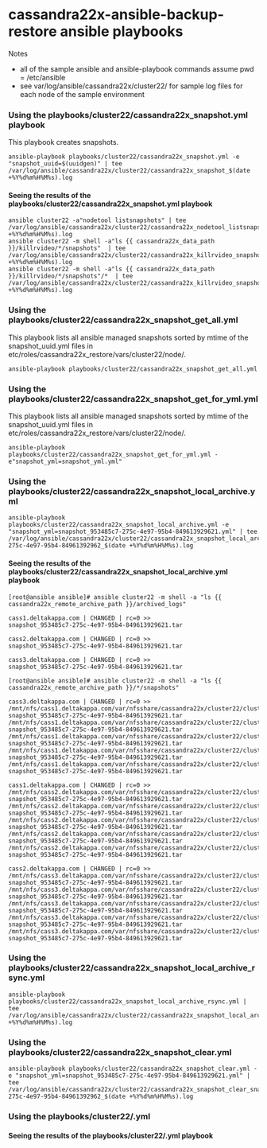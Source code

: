 # cassandra22x-ansible-backup-restore ansible playbooks 
Notes 
- all of the sample ansible and ansible-playbook commands assume pwd = /etc/ansible
- see var/log/ansible/cassandra22x/cluster22/ for sample log files for each node of the sample environment
### Using the playbooks/cluster22/cassandra22x_snapshot.yml playbook
This playbook creates snapshots.
```
ansible-playbook playbooks/cluster22/cassandra22x_snapshot.yml -e "snapshot_uuid=$(uuidgen)" | tee /var/log/ansible/cassandra22x/cluster22/cassandra22x_snapshot_$(date +%Y%d%m%H%M%s).log
```
#### Seeing the results of the playbooks/cluster22/cassandra22x_snapshot.yml playbook
```
ansible cluster22 -a"nodetool listsnapshots" | tee /var/log/ansible/cassandra22x/cluster22/cassandra22x_nodetool_listsnapshots_$(date +%Y%d%m%H%M%s).log
ansible cluster22 -m shell -a"ls {{ cassandra22x_data_path }}/killrvideo/*/snapshots"  | tee /var/log/ansible/cassandra22x/cluster22/cassandra22x_killrvideo_snapshot_ls__$(date +%Y%d%m%H%M%s).log
ansible cluster22 -m shell -a"ls {{ cassandra22x_data_path }}/killrvideo/*/snapshots"/*  | tee /var/log/ansible/cassandra22x/cluster22/cassandra22x_killrvideo_snapshot_contents_ls__$(date +%Y%d%m%H%M%s).log
```
### Using the playbooks/cluster22/cassandra22x_snapshot_get_all.yml
This playbook lists all ansible managed snapshots sorted by mtime of the snapshot_uuid.yml files in etc/roles/cassandra22x_restore/vars/cluster22/node/.
```
ansible-playbook playbooks/cluster22/cassandra22x_snapshot_get_all.yml
```
### Using the playbooks/cluster22/cassandra22x_snapshot_get_for_yml.yml
This playbook lists all ansible managed snapshots sorted by mtime of the snapshot_uuid.yml files in etc/roles/cassandra22x_restore/vars/cluster22/node/.
```
ansible-playbook playbooks/cluster22/cassandra22x_snapshot_get_for_yml.yml -e"snapshot_yml=snapshot_yml.yml"
```
### Using the playbooks/cluster22/cassandra22x_snapshot_local_archive.yml
```
ansible-playbook playbooks/cluster22/cassandra22x_snapshot_local_archive.yml -e "snapshot_yml=snapshot_953485c7-275c-4e97-95b4-849613929621.yml" | tee /var/log/ansible/cassandra22x/cluster22/cassandra22x_snapshot_local_archive_snapshot_953485c7-275c-4e97-95b4-84961392962_$(date +%Y%d%m%H%M%s).log
```
#### Seeing the results of the playbooks/cluster22/cassandra22x_snapshot_local_archive.yml playbook
```
[root@ansible ansible]# ansible cluster22 -m shell -a "ls {{ cassandra22x_remote_archive_path }}/archived_logs"

cass1.deltakappa.com | CHANGED | rc=0 >>
snapshot_953485c7-275c-4e97-95b4-849613929621.tar

cass2.deltakappa.com | CHANGED | rc=0 >>
snapshot_953485c7-275c-4e97-95b4-849613929621.tar

cass3.deltakappa.com | CHANGED | rc=0 >>
snapshot_953485c7-275c-4e97-95b4-849613929621.tar

[root@ansible ansible]# ansible cluster22 -m shell -a "ls {{ cassandra22x_remote_archive_path }}/*/snapshots"

cass3.deltakappa.com | CHANGED | rc=0 >>
/mnt/nfs/cass1.deltakappa.com/var/nfsshare/cassandra22x/cluster22/cluster22/cass3.deltakappa.com/var/lib/cassandra/archive/killrvideo/snapshots:
snapshot_953485c7-275c-4e97-95b4-849613929621.tar
/mnt/nfs/cass1.deltakappa.com/var/nfsshare/cassandra22x/cluster22/cluster22/cass3.deltakappa.com/var/lib/cassandra/archive/system_auth/snapshots:
snapshot_953485c7-275c-4e97-95b4-849613929621.tar
/mnt/nfs/cass1.deltakappa.com/var/nfsshare/cassandra22x/cluster22/cluster22/cass3.deltakappa.com/var/lib/cassandra/archive/system_distributed/snapshots:
snapshot_953485c7-275c-4e97-95b4-849613929621.tar
/mnt/nfs/cass1.deltakappa.com/var/nfsshare/cassandra22x/cluster22/cluster22/cass3.deltakappa.com/var/lib/cassandra/archive/system/snapshots:
snapshot_953485c7-275c-4e97-95b4-849613929621.tar
/mnt/nfs/cass1.deltakappa.com/var/nfsshare/cassandra22x/cluster22/cluster22/cass3.deltakappa.com/var/lib/cassandra/archive/system_traces/snapshots:
snapshot_953485c7-275c-4e97-95b4-849613929621.tar

cass1.deltakappa.com | CHANGED | rc=0 >>
/mnt/nfs/cass2.deltakappa.com/var/nfsshare/cassandra22x/cluster22/cluster22/cass1.deltakappa.com/var/lib/cassandra/archive/killrvideo/snapshots:
snapshot_953485c7-275c-4e97-95b4-849613929621.tar
/mnt/nfs/cass2.deltakappa.com/var/nfsshare/cassandra22x/cluster22/cluster22/cass1.deltakappa.com/var/lib/cassandra/archive/system_auth/snapshots:
snapshot_953485c7-275c-4e97-95b4-849613929621.tar
/mnt/nfs/cass2.deltakappa.com/var/nfsshare/cassandra22x/cluster22/cluster22/cass1.deltakappa.com/var/lib/cassandra/archive/system_distributed/snapshots:
snapshot_953485c7-275c-4e97-95b4-849613929621.tar
/mnt/nfs/cass2.deltakappa.com/var/nfsshare/cassandra22x/cluster22/cluster22/cass1.deltakappa.com/var/lib/cassandra/archive/system/snapshots:
snapshot_953485c7-275c-4e97-95b4-849613929621.tar
/mnt/nfs/cass2.deltakappa.com/var/nfsshare/cassandra22x/cluster22/cluster22/cass1.deltakappa.com/var/lib/cassandra/archive/system_traces/snapshots:
snapshot_953485c7-275c-4e97-95b4-849613929621.tar

cass2.deltakappa.com | CHANGED | rc=0 >>
/mnt/nfs/cass3.deltakappa.com/var/nfsshare/cassandra22x/cluster22/cluster22/cass2.deltakappa.com/var/lib/cassandra/archive/killrvideo/snapshots:
snapshot_953485c7-275c-4e97-95b4-849613929621.tar
/mnt/nfs/cass3.deltakappa.com/var/nfsshare/cassandra22x/cluster22/cluster22/cass2.deltakappa.com/var/lib/cassandra/archive/system_auth/snapshots:
snapshot_953485c7-275c-4e97-95b4-849613929621.tar
/mnt/nfs/cass3.deltakappa.com/var/nfsshare/cassandra22x/cluster22/cluster22/cass2.deltakappa.com/var/lib/cassandra/archive/system_distributed/snapshots:
snapshot_953485c7-275c-4e97-95b4-849613929621.tar
/mnt/nfs/cass3.deltakappa.com/var/nfsshare/cassandra22x/cluster22/cluster22/cass2.deltakappa.com/var/lib/cassandra/archive/system/snapshots:
snapshot_953485c7-275c-4e97-95b4-849613929621.tar
/mnt/nfs/cass3.deltakappa.com/var/nfsshare/cassandra22x/cluster22/cluster22/cass2.deltakappa.com/var/lib/cassandra/archive/system_traces/snapshots:
snapshot_953485c7-275c-4e97-95b4-849613929621.tar
```
### Using the playbooks/cluster22/cassandra22x_snapshot_local_archive_rsync.yml

```
ansible-playbook playbooks/cluster22/cassandra22x_snapshot_local_archive_rsync.yml | tee /var/log/ansible/cassandra22x/cluster22/cassandra22x_snapshot_local_archive_rsync_$(date +%Y%d%m%H%M%s).log
```

### Using the playbooks/cluster22/cassandra22x_snapshot_clear.yml
```
ansible-playbook playbooks/cluster22/cassandra22x_snapshot_clear.yml -e "snapshot_yml=snapshot_953485c7-275c-4e97-95b4-849613929621.yml" | tee /var/log/ansible/cassandra22x/cluster22/cassandra22x_snapshot_clear_snapshot_953485c7-275c-4e97-95b4-84961392962_$(date +%Y%d%m%H%M%s).log
```

### Using the playbooks/cluster22/.yml
#### Seeing the results of the playbooks/cluster22/.yml playbook
